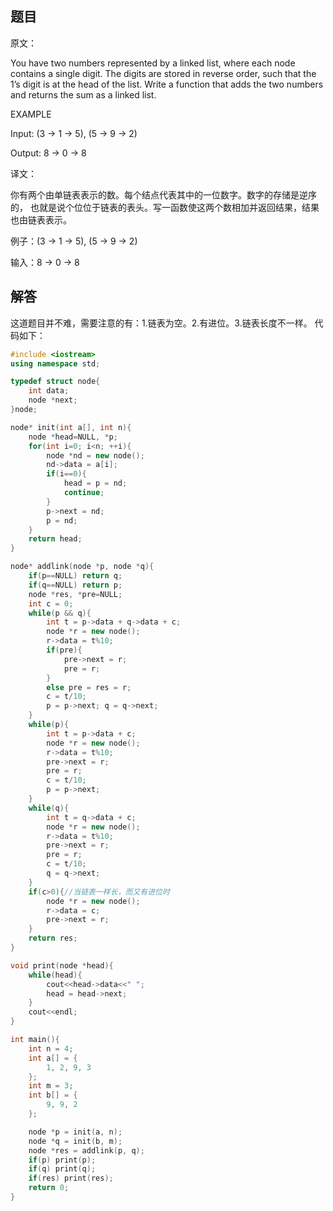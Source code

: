 ## 题目

原文：

You have two numbers represented by a linked list, where each node contains a single digit. The digits are stored in reverse order, such that the 1’s digit is at the head of the list. Write a function that adds the two numbers and returns the sum as a linked list.

EXAMPLE

Input: (3 -> 1 -> 5), (5 -> 9 -> 2)

Output: 8 -> 0 -> 8

译文：

你有两个由单链表表示的数。每个结点代表其中的一位数字。数字的存储是逆序的， 也就是说个位位于链表的表头。写一函数使这两个数相加并返回结果，结果也由链表表示。

例子：(3 -> 1 -> 5), (5 -> 9 -> 2)

输入：8 -> 0 -> 8

## 解答

这道题目并不难，需要注意的有：1.链表为空。2.有进位。3.链表长度不一样。 代码如下：

```cpp
#include <iostream>
using namespace std;

typedef struct node{
	int data;
	node *next;
}node;

node* init(int a[], int n){
	node *head=NULL, *p;
	for(int i=0; i<n; ++i){
		node *nd = new node();
		nd->data = a[i];
		if(i==0){
			head = p = nd;
			continue;
		}
		p->next = nd;
		p = nd;
	}
	return head;
}

node* addlink(node *p, node *q){
	if(p==NULL) return q;
	if(q==NULL) return p;
	node *res, *pre=NULL;
	int c = 0;
	while(p && q){
		int t = p->data + q->data + c;
		node *r = new node();
		r->data = t%10;
		if(pre){
			pre->next = r;
			pre = r;
		}
		else pre = res = r;
		c = t/10;
		p = p->next; q = q->next;
	}
	while(p){
		int t = p->data + c;
		node *r = new node();
		r->data = t%10;
		pre->next = r;
		pre = r;
		c = t/10;
		p = p->next;
	}
	while(q){
		int t = q->data + c;
		node *r = new node();
		r->data = t%10;
		pre->next = r;
		pre = r;
		c = t/10;
		q = q->next;
	}
	if(c>0){//当链表一样长，而又有进位时
		node *r = new node();
		r->data = c;
		pre->next = r;
	}
	return res;
}

void print(node *head){
	while(head){
		cout<<head->data<<" ";
		head = head->next;
	}
	cout<<endl;
}

int main(){
	int n = 4;
	int a[] = {
		1, 2, 9, 3
	};
	int m = 3;
	int b[] = {
		9, 9, 2
	};

	node *p = init(a, n);
	node *q = init(b, m);
	node *res = addlink(p, q);
	if(p) print(p);
	if(q) print(q);
	if(res) print(res);
	return 0;
}

```

